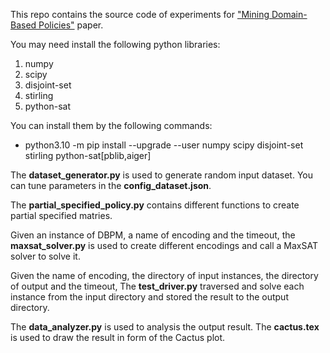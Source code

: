 This repo contains the source code of experiments for ["Mining Domain-Based Policies"](https://doi.org/10.1145/3626232.3653265) paper.

You may need install the following python libraries:
1. numpy 
2. scipy 
3. disjoint-set 
4. stirling 
5. python-sat

You can install them by the following commands:
- python3.10 -m pip install --upgrade --user numpy scipy disjoint-set stirling python-sat[pblib,aiger]

The **dataset_generator.py** is used to generate random input dataset.
You can tune parameters in the **config_dataset.json**.

The **partial_specified_policy.py** contains different functions to create partial specified matries.

Given an instance of DBPM, a name of encoding and the timeout, 
the **maxsat_solver.py** is used to create different encodings and call a MaxSAT solver to solve it. 

Given the name of encoding, the directory of input instances, the directory of output and the timeout,
The **test_driver.py** traversed and solve each instance from the input directory and stored the result to the output directory.

The **data_analyzer.py** is used to analysis the output result.
The **cactus.tex** is used to draw the result in form of the Cactus plot.
